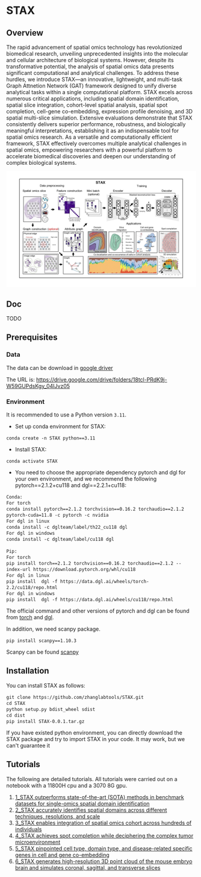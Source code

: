 # STAX

## Overview

The rapid advancement of spatial omics technology has revolutionized biomedical research, unveiling unprecedented 
insights into the molecular and cellular architecture of biological systems. However, despite its transformative 
potential, the analysis of spatial omics data presents significant computational and analytical challenges. To address 
these hurdles, we introduce STAX—an innovative, lightweight, and multi-task Graph Attnetion Network (GAT) framework 
designed to unify diverse analytical tasks within a single computational platform. STAX excels across numerous critical 
applications, including spatial domain identification, spatial slice integration, cohort-level spatial analysis, spatial 
spot completion, cell-gene co-embedding, expression profile denoising, and 3D spatial multi-slice simulation. Extensive 
evaluations demonstrate that STAX consistently delivers superior performance, robustness, and biologically meaningful 
interpretations, establishing it as an indispensable tool for spatial omics research. As a versatile and computationally 
efficient framework, STAX effectively overcomes multiple analytical challenges in spatial omics, empowering researchers 
with a powerful platform to accelerate biomedical discoveries and deepen our understanding of complex biological systems. 

![](./Figure_main.jpg)

## Doc

TODO

## Prerequisites

### Data

The data can be download in [google driver](https://drive.google.com/drive/folders/18tcl-PRdK9j-W59GUPdsKgy_04IJvz05)

The URL is: https://drive.google.com/drive/folders/18tcl-PRdK9j-W59GUPdsKgy_04IJvz05

### Environment

It is recommended to use a Python version  `3.11`.

* Set up conda environment for STAX:

```
conda create -n STAX python==3.11
```

* Install STAX:

```
conda activate STAX
```

* You need to choose the appropriate dependency pytorch and dgl for your own environment, and we recommend the following
  pytorch==2.1.2+cu118 and dgl==2.2.1+cu118:

```
Conda:
For torch
conda install pytorch==2.1.2 torchvision==0.16.2 torchaudio==2.1.2 pytorch-cuda=11.8 -c pytorch -c nvidia
For dgl in linux
conda install -c dglteam/label/th22_cu118 dgl
For dgl in windows
conda install -c dglteam/label/cu118 dgl

Pip:
For torch
pip install torch==2.1.2 torchvision==0.16.2 torchaudio==2.1.2 --index-url https://download.pytorch.org/whl/cu118
For dgl in linux
pip install  dgl -f https://data.dgl.ai/wheels/torch-2.2/cu118/repo.html
For dgl in windows
pip install  dgl -f https://data.dgl.ai/wheels/cu118/repo.html
```

The official command and other versions of pytorch and dgl can be found from
[torch](https://pytorch.org/) and [dgl](https://www.dgl.ai/pages/start.html).

In addition, we need scanpy package.
```
pip install scanpy==1.10.3
```
Scanpy can be found [scanpy](https://scanpy.readthedocs.io/en/stable/)

## Installation

You can install STAX as follows:

```
git clone https://github.com/zhanglabtools/STAX.git
cd STAX
python setup.py bdist_wheel sdist
cd dist
pip install STAX-0.0.1.tar.gz
```

If you have existed python environment, you can directly download the STAX package and try to import STAX in your code.
It may work, but we can't guarantee it

## Tutorials

The following are detailed tutorials. All tutorials were carried out on a notebook with a 11800H cpu and a 3070 8G gpu.

1. [1_STAX outperforms state-of-the-art (SOTA) methods in benchmark datasets for single-omics spatial domain identification](./Github_Tutorials/1_STAX_single_slice.ipynb)
2. [2_STAX accurately identifies spatial domains across different techniques, resolutions, and scale](./Github_Tutorials/2_STAX_multi_slice.ipynb)
3. [3_STAX enables integration of spatial omics cohort across hundreds of individuals](./Github_Tutorials/3_STAX_cohort.ipynb)
4. [4_STAX achieves spot completion while deciphering the complex tumor microenvironment](./Github_Tutorials/4_STAX_spot_completion.ipynb)
5. [5_STAX pinpointed cell type, domain type, and disease-related specific genes in cell and gene co-embedding](./Github_Tutorials/5_STAX_cell_gene_coembedding.ipynb)
6. [6_STAX generates high-resolution 3D point cloud of the mouse embryo brain and simulates coronal, sagittal, and transverse slices](./Github_Tutorials/6_STAX_generate_high_resolution_3D_point_cloud.ipynb)

